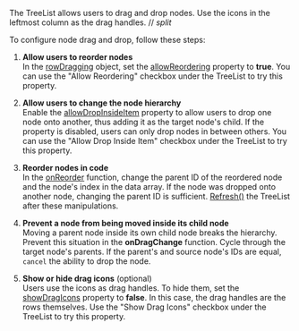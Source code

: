 The TreeList allows users to drag and drop nodes. Use the icons in the leftmost column as the drag handles.
// _split_

To configure node drag and drop, follow these steps:

1. **Allow users to reorder nodes**         
In the [rowDragging][0] object, set the [allowReordering][1] property to **true**. You can use the "Allow Reordering" checkbox under the TreeList to try this property.

1. **Allow users to change the node hierarchy**           
Enable the [allowDropInsideItem][4] property to allow users to drop one node onto another, thus adding it as the target node's child. If the property is disabled, users can only drop nodes in between others. You can use the "Allow Drop Inside Item" checkbox under the TreeList to try this property.

1. **Reorder nodes in code**        
In the [onReorder][2] function, change the parent ID of the reordered node and the node's index in the data array. If the node was dropped onto another node, changing the parent ID is sufficient. [Refresh()][5] the TreeList after these manipulations.

1. **Prevent a node from being moved inside its child node**        
Moving a parent node inside its own child node breaks the hierarchy. Prevent this situation in the **onDragChange** function. Cycle through the target node's parents. If the parent's and source node's IDs are equal, `cancel` the ability to drop the node.

1. **Show or hide drag icons** (optional)       
Users use the icons as drag handles. To hide them, set the [showDragIcons][6] property to **false**. In this case, the drag handles are the rows themselves. Use the "Show Drag Icons" checkbox under the TreeList to try this property.

[0]: /Documentation/ApiReference/UI_Components/dxTreeList/Configuration/rowDragging/
[1]: /Documentation/ApiReference/UI_Components/dxTreeList/Configuration/rowDragging/#allowReordering
[2]: /Documentation/ApiReference/UI_Components/dxTreeList/Configuration/rowDragging/#onReorder
[3]: /Documentation/ApiReference/UI_Components/dxTreeList/Configuration/rowDragging/#onDragChange
[4]: /Documentation/ApiReference/UI_Components/dxTreeList/Configuration/rowDragging/#allowDropInsideItem
[5]: /Documentation/ApiReference/UI_Components/dxTreeList/Methods/#refresh
[6]: /Documentation/ApiReference/UI_Components/dxTreeList/Configuration/rowDragging/#showDragIcons
